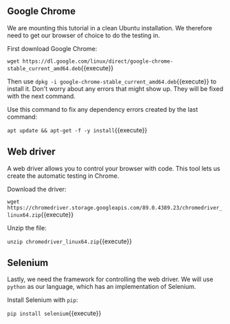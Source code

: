 ## Google Chrome
We are mounting this tutorial in a clean Ubuntu installation. We therefore need to get our browser of choice to do the testing in.

First download Google Chrome:

`wget https://dl.google.com/linux/direct/google-chrome-stable_current_amd64.deb`{{execute}}

Then use `dpkg -i google-chrome-stable_current_amd64.deb`{{execute}} to install it. Don't worry about any errors that might show up. They will be fixed with the next command.

Use this command to fix any dependency errors created by the last command:

`apt update && apt-get -f -y install`{{execute}}

## Web driver
A web driver allows you to control your browser with code. This tool lets us create the automatic testing in Chrome.

Download the driver:

`wget https://chromedriver.storage.googleapis.com/89.0.4389.23/chromedriver_linux64.zip`{{execute}}

Unzip the file:

`unzip chromedriver_linux64.zip`{{execute}}

## Selenium
Lastly, we need the framework for controlling the web driver. We will use `python` as our language, which has an implementation of Selenium.

Install Selenium with `pip`:

`pip install selenium`{{execute}}
